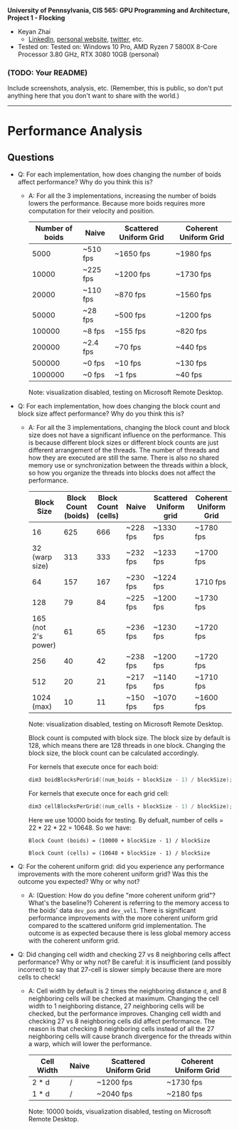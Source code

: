 **University of Pennsylvania, CIS 565: GPU Programming and Architecture,
Project 1 - Flocking**

* Keyan Zhai
  * [LinkedIn](https://www.linkedin.com/in/keyanzhai), [personal website](https://keyanzhai.github.io/), [twitter](https://twitter.com/KeyanZhai31533), etc.
* Tested on: Tested on: Windows 10 Pro, AMD Ryzen 7 5800X 8-Core Processor 3.80 GHz, RTX 3080 10GB (personal)

### (TODO: Your README)

Include screenshots, analysis, etc. (Remember, this is public, so don't put
anything here that you don't want to share with the world.)

---

# Performance Analysis

## Questions

* Q: For each implementation, how does changing the number of boids affect performance? Why do you think this is?
  * A: For all the 3 implementations, increasing the number of boids lowers the performance. Because more boids requires more computation for their velocity and position.

    | Number of boids | Naive | Scattered Uniform Grid | Coherent Uniform Grid | 
    | ----------- | ----------- | ----------- | ----------- |
    | 5000    |  ~510 fps  |  ~1650 fps  |   ~1980 fps    |
    | 10000   |  ~225 fps  |  ~1200 fps  |   ~1730 fps    |
    | 20000   |  ~110 fps  |  ~870 fps   |   ~1560 fps    |
    | 50000   |  ~28 fps  |  ~500 fps  |   ~1200 fps    | 
    | 100000  |  ~8 fps  |  ~155 fps   |   ~820 fps     |
    | 200000  | ~2.4 fps   |  ~70 fps  |   ~440 fps     |
    | 500000  | ~0 fps   |  ~10 fps  |   ~130 fps     |
    | 1000000 | ~0 fps   |  ~1 fps  |   ~40 fps    |

    Note: visualization disabled, testing on Microsoft Remote Desktop.

* Q: For each implementation, how does changing the block count and block size affect performance? Why do you think this is?

  * A: For all the 3 implementations, changing the block count and block size does not have a significant influence on the performance. This is because different block sizes or different block counts are just different arrangement of the threads. The number of threads and how they are executed are still the same. There is also no shared memory use or synchronization between the threads within a block, so how you organize the threads into blocks does not affect the performance.
  
    | Block Size | Block Count (boids) | Block Count (cells) | Naive | Scattered Uniform grid | Coherent Uniform Grid | 
    | ----------- | ----------- | ----------- | ----------- | --- | --- |
    | 16 | 625 |  666   |  ~228 fps   | ~1330 fps  |   ~1780 fps |
    | 32 (warp size) | 313 | 333 | ~232  fps  | ~1233 fps  |  ~1700 fps    |
    | 64 | 157 | 167 | ~230  fps  | ~1224 fps  | 1710 fps    |
    | 128 | 79 | 84  |  ~225 fps  |  ~1200 fps  |   ~1730 fps    |
    | 165 (not 2's power) | 61 | 65 | ~236 fps  | ~1230 fps  | ~1720 fps |
    | 256 | 40 | 42 | ~238 fps  | ~1200 fps  | ~1720 fps    | 
    | 512  | 20 | 21 | ~217 fps  |  ~1140 fps | ~1710 fps |
    | 1024 (max) | 10 | 11 | ~150 fps | ~1070 fps | ~1600 fps | 

    Note: visualization disabled, testing on Microsoft Remote Desktop.

    Block count is computed with block size. The block size by default is 128, which means there are 128 threads in one block. Changing the block size, the block count can be calculated accordingly. 

    For kernels that execute once for each boid:
    ```C++
    dim3 boidBlocksPerGrid((num_boids + blockSize - 1) / blockSize);
    ```

    For kernels that execute once for each grid cell:
    ```C++
    dim3 cellBlocksPerGrid((num_cells + blockSize - 1) / blockSize);
    ```

    Here we use 10000 boids for testing. By defualt, number of cells = 22 * 22 * 22 = 10648. So we have:
    
    ```
    Block Count (boids) = (10000 + blockSize - 1) / blockSize
    ```

    ```
    Block Count (cells) = (10648 + blockSize - 1) / blockSize
    ```

* Q: For the coherent uniform grid: did you experience any performance improvements with the more coherent uniform grid? Was this the outcome you expected? Why or why not?
  * A: (Question: How do you define "more coherent uniform grid"? What's the baseline?) Coherent is referring to the memory access to the boids' data `dev_pos` and `dev_vel1`. There is significant performance improvements with the more coherent uniform grid compared to the scattered uniform grid implementation. The outcome is as expected because there is less global memory access with the coherent uniform grid.


* Q: Did changing cell width and checking 27 vs 8 neighboring cells affect performance? Why or why not? Be careful: it is insufficient (and possibly incorrect) to say that 27-cell is slower simply because there are more cells to check!
  * A: Cell width by default is 2 times the neighboring distance `d`, and 8 neighboring cells will be checked at maximum. Changing the cell width to 1 neighboring distance, 27 neighboring cells will be checked, but the performance improves.
  Changing cell width and checking 27 vs 8 neighboring cells did affect performance. The reason is that checking 8 neighboring cells instead of all the 27 neighboring cells will cause branch divergence for the threads within a warp, which will lower the performance.

    | Cell Width | Naive | Scattered Uniform Grid | Coherent Uniform Grid | 
    | ----------- | ----------- | ----------- | ----------- |
    | 2 * d   | / |  ~1200 fps  |   ~1730 fps    |
    | 1 * d   | / |  ~2040 fps  | ~2180 fps    |

    Note: 10000 boids, visualization disabled, testing on Microsoft Remote Desktop.